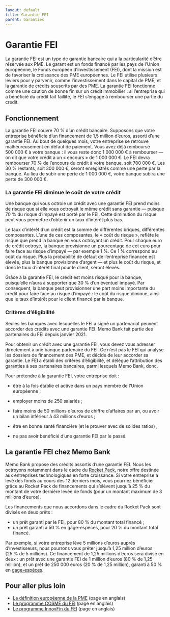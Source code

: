 ```yaml
---
layout: default
title: Garantie FEI
parent: Garanties
---
```


# Garantie FEI

La garantie FEI est un type de garantie bancaire qui a la particularité d’être réservée aux PME. Le garant est un fonds financé par les pays de l’Union européenne, le Fonds européen d’investissement (FEI), dont la mission est de favoriser la croissance des PME européennes. Le FEI utilise plusieurs leviers pour y parvenir, comme l’investissement dans le capital de PME, et la garantie de crédits souscrits par des PME. La garantie FEI fonctionne comme une caution de bonne fin sur un crédit immobilier : si l’entreprise qui a bénéficié du crédit fait faillite, le FEI s’engage à rembourser une partie du crédit.

## Fonctionnement

La garantie FEI couvre 70 % d’un crédit bancaire. Supposons que votre entreprise bénéficie d’un financement de 1,5 million d’euros, assorti d’une garantie FEI. Au bout de quelques mois, votre entreprise se retrouve malheureusement en défaut de paiement. Vous avez déjà remboursé 500 000 € à votre banque : il vous reste donc 1 000 000 € à rembourser — on dit que votre crédit a un « encours » de 1 000 000 €. Le FEI devra rembourser 70 % de l’encours du crédit à votre banque, soit 700 000 €. Les 30 % restants, soit 300 000 €, seront enregistrés comme une perte par la banque. Au lieu de subir une perte de 1 000 000 €, votre banque subira une perte de 300 000 €.

### La garantie FEI diminue le coût de votre crédit

Une banque qui vous octroie un crédit avec une garantie FEI prend moins de risque que si elle vous octroyait le même crédit sans garantie — puisque 70 % du risque d’impayé est porté par le FEI. Cette diminution du risque peut vous permettre d’obtenir un taux d’intérêt plus bas.

Le taux d’intérêt d’un crédit est la somme de différentes briques, différentes composantes. L’une de ces composantes, le « coût du risque », reflète le risque que prend la banque en vous octroyant un crédit. Pour chaque euro de crédit octroyé, la banque provisionne un pourcentage de cet euro pour faire face au risque d’impayé — par exemple 1 %. Ce 1 % correspond au coût du risque. Plus la probabilité de défaut de l’entreprise financée est élevée, plus la banque provisionne d’argent — et plus le coût du risque, et donc le taux d’intérêt final pour le client, seront élevés.

Grâce à la garantie FEI, le crédit est moins risqué pour la banque, puisqu’elle n’aura à supporter que 30 % d’un éventuel impayé. Par conséquent, la banque peut provisionner une part moins importante du crédit pour faire face au risque d’impayé : le coût du risque diminue, ainsi que le taux d’intérêt pour le client financé par la banque.

### Critères d’éligibilité

Seules les banques avec lesquelles le FEI a signé un partenariat peuvent accorder des crédits avec une garantie FEI. Memo Bank fait partie des partenaires du FEI depuis janvier 2021.

Pour obtenir un crédit avec une garantie FEI, vous devez vous adresser directement à une banque partenaire du FEI. Ce n’est pas le FEI qui analyse les dossiers de financement des PME, et décide de leur accorder sa garantie. Le FEI a établi des critères d’éligibilité, et délègue l’attribution des garanties à ses partenaires bancaires, parmi lesquels Memo Bank, donc.

Pour prétendre à la garantie FEI, votre entreprise doit :

- être à la fois établie et active dans un pays membre de l’Union européenne ;

- employer moins de 250 salariés ;

- faire moins de 50 millions d’euros de chiffre d’affaires par an, ou avoir un bilan inférieur à 43 millions d’euros ;

- être en bonne santé financière (et le prouver avec de solides ratios) ;
- ne pas avoir bénéficié d’une garantie FEI par le passé.

## La garantie FEI chez Memo Bank

Memo Bank propose des crédits assortis d’une garantie FEI. Nous les octroyons notamment dans le cadre du [Rocket Pack](https://memo.bank/rocket-pack), notre offre destinée aux entreprises technologiques en forte croissance. Si votre entreprise a levé des fonds au cours des 12 derniers mois, vous pourriez bénéficier grâce au Rocket Pack de financements qui s’élèvent jusqu’à 25 % du montant de votre dernière levée de fonds (pour un montant maximum de 3 millions d’euros).

Les financements que nous accordons dans le cadre du Rocket Pack sont divisés en deux prêts :

- un prêt garanti par le FEI, pour 80 % du montant total financé ;
- un prêt garanti à 50 % en gage-espèces, pour 20 % du montant total financé.

Par exemple, si votre entreprise lève 5 millions d’euros auprès d’investisseurs, nous pourrons vous prêter jusqu’à 1,25 million d’euros (25 % de 5 millions). Ce financement de 1,25 millions d’euros sera divisé en deux : un prêt avec une garantie FEI de 1 million d’euros (80 % de 1,25 million), et un prêt de 250 000 euros (20 % de 1,25 million), garanti à 50 % en [gage-espèces](https://memo.bank/gage-especes).

## Pour aller plus loin

- [La définition européenne de la PME](https://single-market-economy.ec.europa.eu/smes/sme-definition_en) (page en anglais)
- [Le programme COSME du FEI](https://www.eif.org/news_centre/publications/cosme-leaflet.htm) (page en anglais)
- [Le programme InnovFin du FEI](https://www.eif.org/what_we_do/guarantees/single_eu_debt_instrument/innovfin-guarantee-facility/) (page en anglais)
